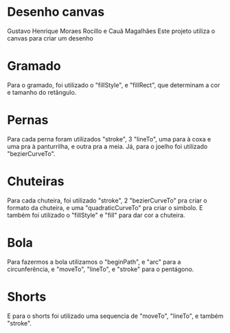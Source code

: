 # Desenho canvas
Gustavo Henrique Moraes Rocillo e Cauã Magalhães
Este projeto utiliza o canvas para criar um desenho

# Gramado

Para o gramado, foi utilizado o "fillStyle", e "fillRect", que determinam a cor e tamanho do retângulo.

# Pernas

Para cada perna foram utilizados "stroke", 3 "lineTo", uma para à coxa e uma pra à panturrilha, e outra pra a meia.
Já, para o joelho foi utilizado "bezierCurveTo".

# Chuteiras

Para cada chuteira, foi utilizado "stroke", 2 "bezierCurveTo" pra criar o formato da chuteira, e uma "quadraticCurveTo" pra criar o simbolo.
E também foi utilizado o "fillStyle" e "fill" para dar cor a chuteira.

# Bola

Para fazermos a bola utilizamos o "beginPath", e "arc" para a circunferência, e "moveTo", "lineTo", e "stroke" para o pentágono.

# Shorts

E para o shorts foi utilizado uma sequencia de "moveTo", "lineTo", e também "stroke".

